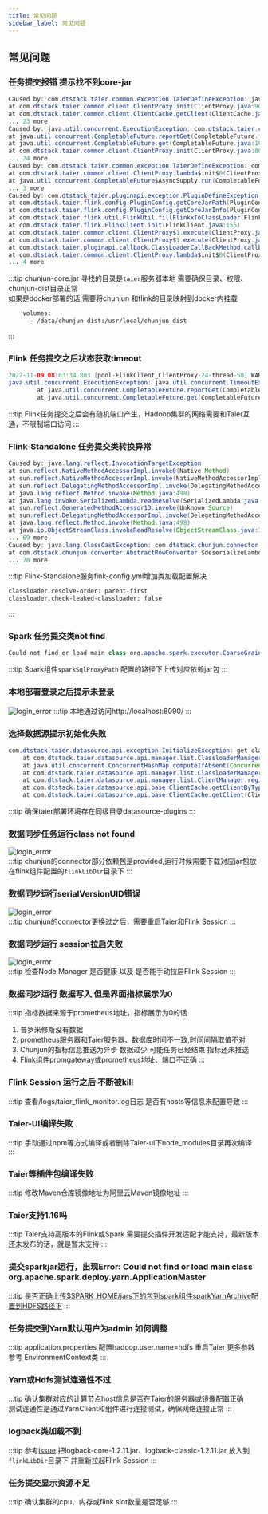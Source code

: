 ```yaml
---
title: 常见问题
sidebar_label: 常见问题
---
```



## 常见问题

### 任务提交报错 提示找不到core-jar
```java
Caused by: com.dtstack.taier.common.exception.TaierDefineException: java.util.concurrent.ExecutionException: com.dtstack.taier.common.exception.TaierDefineException: com.dtstack.taier.pluginapi.exception.PluginDefineException: Can not find chunjun core jar in path: /usr/local/chunjun-dist
at com.dtstack.taier.common.client.ClientProxy.init(ClientProxy.java:90)
at com.dtstack.taier.common.client.ClientCache.getClient(ClientCache.java:102)
... 23 more
Caused by: java.util.concurrent.ExecutionException: com.dtstack.taier.common.exception.TaierDefineException: com.dtstack.taier.pluginapi.exception.PluginDefineException: Can not find chunjun core jar in path: /usr/local/chunjun-dist
at java.util.concurrent.CompletableFuture.reportGet(CompletableFuture.java:357)
at java.util.concurrent.CompletableFuture.get(CompletableFuture.java:1915)
at com.dtstack.taier.common.client.ClientProxy.init(ClientProxy.java:86)
... 24 more
Caused by: com.dtstack.taier.common.exception.TaierDefineException: com.dtstack.taier.pluginapi.exception.PluginDefineException: Can not find chunjun core jar in path: /usr/local/chunjun-dist
at com.dtstack.taier.common.client.ClientProxy.lambda$init$0(ClientProxy.java:84)
at java.util.concurrent.CompletableFuture$AsyncSupply.run(CompletableFuture.java:1590)
... 3 more
Caused by: com.dtstack.taier.pluginapi.exception.PluginDefineException: Can not find chunjun core jar in path: /usr/local/chunjun-dist
at com.dtstack.taier.flink.config.PluginConfig.getCoreJarPath(PluginConfig.java:106)
at com.dtstack.taier.flink.config.PluginConfig.getCoreJarInfo(PluginConfig.java:83)
at com.dtstack.taier.flink.util.FlinkUtil.fillFlinkxToClassLoader(FlinkUtil.java:272)
at com.dtstack.taier.flink.FlinkClient.init(FlinkClient.java:156)
at com.dtstack.taier.common.client.ClientProxy$1.execute(ClientProxy.java:79)
at com.dtstack.taier.common.client.ClientProxy$1.execute(ClientProxy.java:76)
at com.dtstack.taier.pluginapi.callback.ClassLoaderCallBackMethod.callbackAndReset(ClassLoaderCallBackMethod.java:31)
at com.dtstack.taier.common.client.ClientProxy.lambda$init$0(ClientProxy.java:76)
... 4 more
```
:::tip 
chunjun-core.jar 寻找的目录是`taier`服务器本地 需要确保目录、权限、chunjun-dist目录正常  
如果是docker部署的话 需要将chunjun 和flink的目录映射到docker内挂载  
```xml
    volumes:
      - /data/chunjun-dist:/usr/local/chunjun-dist
```
:::


### Flink 任务提交之后状态获取timeout
```java
2022-11-09 08:03:34.803 [pool-FlinkClient_ClientProxy-24-thread-50] WARN  o.a.flink.client.program.rest.RestClusterClient [RestClusterClient.java:699] - Could not retrieve the web interface URL for the cluster.
java.util.concurrent.ExecutionException: java.util.concurrent.TimeoutException
        at java.util.concurrent.CompletableFuture.reportGet(CompletableFuture.java:357)
        at java.util.concurrent.CompletableFuture.get(CompletableFuture.java:1908)
```

:::tip
Flink任务提交之后会有随机端口产生，Hadoop集群的网络需要和Taier互通，不限制端口访问
:::


### Flink-Standalone 任务提交类转换异常
```java
Caused by: java.lang.reflect.InvocationTargetException
at sun.reflect.NativeMethodAccessorImpl.invoke0(Native Method)
at sun.reflect.NativeMethodAccessorImpl.invoke(NativeMethodAccessorImpl.java:62)
at sun.reflect.DelegatingMethodAccessorImpl.invoke(DelegatingMethodAccessorImpl.java:43)
at java.lang.reflect.Method.invoke(Method.java:498)
at java.lang.invoke.SerializedLambda.readResolve(SerializedLambda.java:230)
at sun.reflect.GeneratedMethodAccessor13.invoke(Unknown Source)
at sun.reflect.DelegatingMethodAccessorImpl.invoke(DelegatingMethodAccessorImpl.java:43)
at java.lang.reflect.Method.invoke(Method.java:498)
at java.io.ObjectStreamClass.invokeReadResolve(ObjectStreamClass.java:1275)
... 69 more
Caused by: java.lang.ClassCastException: com.dtstack.chunjun.connector.jdbc.converter.JdbcColumnConverter cannot be cast to com.dtstack.chunjun.converter.AbstractRowConverter
at com.dtstack.chunjun.converter.AbstractRowConverter.$deserializeLambda$(AbstractRowConverter.java:54)
... 78 more

```
:::tip
Flink-Standalone服务fink-config.yml增加类加载配置解决  
```xml
classloader.resolve-order: parent-first
classloader.check-leaked-classloader: false
```
:::


### Spark 任务提交类not find
```java
Could not find or load main class org.apache.spark.executor.CoarseGrainedExecutorBackend
```
:::tip
Spark组件`sparkSqlProxyPath` 配置的路径下上传对应依赖jar包
:::


### 本地部署登录之后提示未登录
![login_error](../../static/img/example/login_error.png)
:::tip
本地通过访问http://localhost:8090/
:::


### 选择数据源提示初始化失败
```java
com.dtstack.taier.datasource.api.exception.InitializeException: get classloader error, pluginName: mysql5
	at com.dtstack.taier.datasource.api.manager.list.ClassloaderManager.lambda$getClassloaderByPluginName$0(ClassloaderManager.java:184)
	at java.util.concurrent.ConcurrentHashMap.computeIfAbsent(ConcurrentHashMap.java:1660)
	at com.dtstack.taier.datasource.api.manager.list.ClassloaderManager.getClassloaderByPluginName(ClassloaderManager.java:178)
	at com.dtstack.taier.datasource.api.manager.list.ClientManager.registerClient(ClientManager.java:90)
	at com.dtstack.taier.datasource.api.base.ClientCache.getClientByType(ClientCache.java:74)
	at com.dtstack.taier.datasource.api.base.ClientCache.getClient(ClientCache.java:78)
```

:::tip 
确保taier部署环境存在同级目录datasource-plugins
:::

### 数据同步任务运行class not found

![login_error](../../static/img/example/class_not_find.png)  
:::tip 
chunjun的connector部分依赖包是provided,运行时候需要下载对应jar包放在flink组件配置的`flinkLibDir`目录下
:::

### 数据同步运行serialVersionUID错误

![login_error](../../static/img/example/versionuid.png)  
:::tip 
chunjun的connector更换过之后，需要重启Taier和Flink Session
:::

### 数据同步运行 session拉启失败

![login_error](../../static/img/example/session_launch.png)  
:::tip 
检查Node Manager 是否健康 以及 是否能手动拉启Flink Session
:::

### 数据同步运行 数据写入 但是界面指标展示为0

:::tip
指标数据来源于prometheus地址，指标展示为0的话
1. 普罗米修斯没有数据
2. prometheus服务器和Taier服务器、数据库时间不一致,时间间隔取值不对
3. Chunjun的指标信息推送为异步 数据过少 可能任务已经结束 指标还未推送
4. Flink组件promgateway或prometheus地址、端口不正确
:::

### Flink Session 运行之后 不断被kill

:::tip 
查看/logs/taier_flink_monitor.log日志 是否有hosts等信息未配置导致
:::

### Taier-UI编译失败

:::tip 
手动通过npm等方式编译或者删除Taier-ui下node_modules目录再次编译
:::

### Taier等插件包编译失败

:::tip 
修改Maven仓库镜像地址为阿里云Maven镜像地址
:::

### Taier支持1.16吗

:::tip 
Taier支持高版本的Flink或Spark 需要提交插件开发适配才能支持，最新版本还未发布的话，就是暂未支持
:::

### 提交sparkjar运行，出现Error: Could not find or load main class org.apache.spark.deploy.yarn.ApplicationMaster

:::tip
[是否正确上传$SPARK_HOME/jars下的包到spark组件sparkYarnArchive配置到HDFS路径下](https://dtstack.github.io/Taier/docs/functions/component/spark#%E8%87%AA%E5%AE%9A%E4%B9%89%E5%8F%82%E6%95%B0)
:::

### 任务提交到Yarn默认用户为admin 如何调整

:::tip 
application.properties 配置hadoop.user.name=hdfs 重启Taier  更多参数参考 EnvironmentContext类
:::

### Yarn或Hdfs测试连通性不过
:::tip 
确认集群对应的计算节点host信息是否在Taier的服务器或镜像配置正确  
测试连通性是通过YarnClient和组件进行连接测试，确保网络连接正常
:::

### logback类加载不到
:::tip
参考[issue](https://github.com/DTStack/Taier/issues/985) 把logback-core-1.2.11.jar、logback-classic-1.2.11.jar 放入到`flinkLibDir`目录下 并重新拉起Flink Session
:::

### 任务提交显示资源不足
:::tip
确认集群的cpu、内存或flink slot数量是否足够
:::